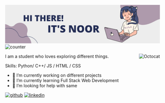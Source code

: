 ![Banner](https://github.com/Noor291/Noor291/blob/main/BannerNew.png)
![counter](https://komarev.com/ghpvc/?username=Noor291&color=2387a0)
<p><img align="right" src="https://media-public.canva.com/MADnBmPXxds/3/thumbnail_large.png" alt="Octocat" height='300' /></p>

I am a student who loves exploring different things.

Skills: Python/ C++/ JS / HTML / CSS

- 🔭 I’m currently working on different projects 
- 🌱 I’m currently learning Full Stack Web Development 
- 🤔 I’m looking for help with same 


[<img src='https://cdn.jsdelivr.net/npm/simple-icons@3.0.1/icons/github.svg' alt='github' height='40'>](https://github.com/Noor291)  [<img src='https://cdn.jsdelivr.net/npm/simple-icons@3.0.1/icons/linkedin.svg' alt='linkedin' height='40'>](https://www.linkedin.com/in/https://www.linkedin.com/in/noordeepkaur//)  


